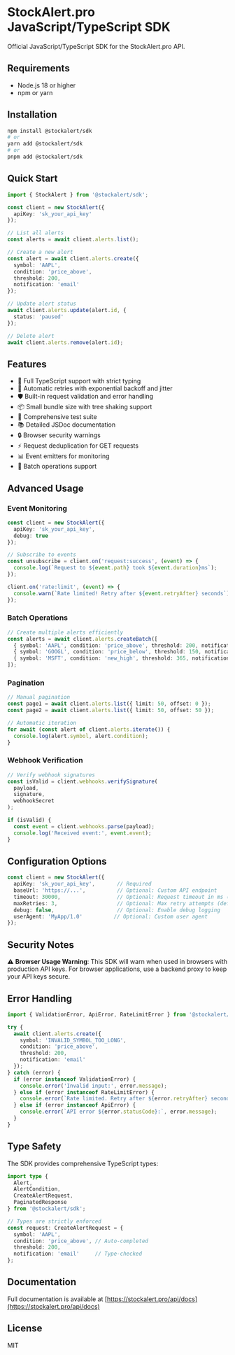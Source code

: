 # StockAlert.pro JavaScript/TypeScript SDK

Official JavaScript/TypeScript SDK for the StockAlert.pro API.

## Requirements

- Node.js 18 or higher
- npm or yarn

## Installation

```bash
npm install @stockalert/sdk
# or
yarn add @stockalert/sdk
# or
pnpm add @stockalert/sdk
```

## Quick Start

```typescript
import { StockAlert } from '@stockalert/sdk';

const client = new StockAlert({
  apiKey: 'sk_your_api_key'
});

// List all alerts
const alerts = await client.alerts.list();

// Create a new alert
const alert = await client.alerts.create({
  symbol: 'AAPL',
  condition: 'price_above',
  threshold: 200,
  notification: 'email'
});

// Update alert status
await client.alerts.update(alert.id, {
  status: 'paused'
});

// Delete alert
await client.alerts.remove(alert.id);
```

## Features

- 🚀 Full TypeScript support with strict typing
- 🔄 Automatic retries with exponential backoff and jitter
- 🛡️ Built-in request validation and error handling
- 📦 Small bundle size with tree shaking support
- 🧪 Comprehensive test suite
- 📚 Detailed JSDoc documentation
- 🔒 Browser security warnings
- ⚡ Request deduplication for GET requests
- 📊 Event emitters for monitoring
- 🎯 Batch operations support

## Advanced Usage

### Event Monitoring

```typescript
const client = new StockAlert({
  apiKey: 'sk_your_api_key',
  debug: true
});

// Subscribe to events
const unsubscribe = client.on('request:success', (event) => {
  console.log(`Request to ${event.path} took ${event.duration}ms`);
});

client.on('rate:limit', (event) => {
  console.warn(`Rate limited! Retry after ${event.retryAfter} seconds`);
});
```

### Batch Operations

```typescript
// Create multiple alerts efficiently
const alerts = await client.alerts.createBatch([
  { symbol: 'AAPL', condition: 'price_above', threshold: 200, notification: 'email' },
  { symbol: 'GOOGL', condition: 'price_below', threshold: 150, notification: 'sms' },
  { symbol: 'MSFT', condition: 'new_high', threshold: 365, notification: 'email' }
]);
```

### Pagination

```typescript
// Manual pagination
const page1 = await client.alerts.list({ limit: 50, offset: 0 });
const page2 = await client.alerts.list({ limit: 50, offset: 50 });

// Automatic iteration
for await (const alert of client.alerts.iterate()) {
  console.log(alert.symbol, alert.condition);
}
```

### Webhook Verification

```typescript
// Verify webhook signatures
const isValid = client.webhooks.verifySignature(
  payload,
  signature,
  webhookSecret
);

if (isValid) {
  const event = client.webhooks.parse(payload);
  console.log('Received event:', event.event);
}
```

## Configuration Options

```typescript
const client = new StockAlert({
  apiKey: 'sk_your_api_key',       // Required
  baseUrl: 'https://...',          // Optional: Custom API endpoint
  timeout: 30000,                  // Optional: Request timeout in ms (default: 30s)
  maxRetries: 3,                   // Optional: Max retry attempts (default: 3)
  debug: false,                    // Optional: Enable debug logging
  userAgent: 'MyApp/1.0'          // Optional: Custom user agent
});
```

## Security Notes

⚠️ **Browser Usage Warning**: This SDK will warn when used in browsers with production API keys. For browser applications, use a backend proxy to keep your API keys secure.

## Error Handling

```typescript
import { ValidationError, ApiError, RateLimitError } from '@stockalert/sdk';

try {
  await client.alerts.create({
    symbol: 'INVALID_SYMBOL_TOO_LONG',
    condition: 'price_above',
    threshold: 200,
    notification: 'email'
  });
} catch (error) {
  if (error instanceof ValidationError) {
    console.error('Invalid input:', error.message);
  } else if (error instanceof RateLimitError) {
    console.error(`Rate limited. Retry after ${error.retryAfter} seconds`);
  } else if (error instanceof ApiError) {
    console.error(`API error ${error.statusCode}:`, error.message);
  }
}
```

## Type Safety

The SDK provides comprehensive TypeScript types:

```typescript
import type { 
  Alert, 
  AlertCondition, 
  CreateAlertRequest,
  PaginatedResponse 
} from '@stockalert/sdk';

// Types are strictly enforced
const request: CreateAlertRequest = {
  symbol: 'AAPL',
  condition: 'price_above', // Auto-completed
  threshold: 200,
  notification: 'email'     // Type-checked
};
```

## Documentation

Full documentation is available at [https://stockalert.pro/api/docs](https://stockalert.pro/api/docs)

## License

MIT